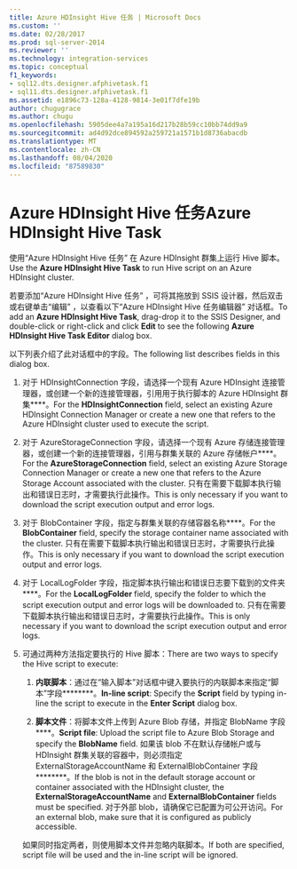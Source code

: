 ```yaml
---
title: Azure HDInsight Hive 任务 | Microsoft Docs
ms.custom: ''
ms.date: 02/28/2017
ms.prod: sql-server-2014
ms.reviewer: ''
ms.technology: integration-services
ms.topic: conceptual
f1_keywords:
- sql12.dts.designer.afphivetask.f1
- sql11.dts.designer.afphivetask.f1
ms.assetid: e1896c73-128a-4128-9814-3e01f7dfe19b
author: chugugrace
ms.author: chugu
ms.openlocfilehash: 5905dee4a7a195a16d217b28b59cc10bb74dd9a9
ms.sourcegitcommit: ad4d92dce894592a259721a1571b1d8736abacdb
ms.translationtype: MT
ms.contentlocale: zh-CN
ms.lasthandoff: 08/04/2020
ms.locfileid: "87589830"
---
```

# <a name="azure-hdinsight-hive-task"></a><span data-ttu-id="e0e76-102">Azure HDInsight Hive 任务</span><span class="sxs-lookup"><span data-stu-id="e0e76-102">Azure HDInsight Hive Task</span></span>
<span data-ttu-id="e0e76-103">使用“Azure HDInsight Hive 任务”  在 Azure HDInsight 群集上运行 Hive 脚本。</span><span class="sxs-lookup"><span data-stu-id="e0e76-103">Use the **Azure HDInsight Hive Task** to run Hive script on an Azure HDInsight cluster.</span></span>
     
<span data-ttu-id="e0e76-104">若要添加“Azure HDInsight Hive 任务”  ，可将其拖放到 SSIS 设计器，然后双击或右键单击“编辑”  ，以查看以下“Azure HDInsight Hive 任务编辑器”  对话框。</span><span class="sxs-lookup"><span data-stu-id="e0e76-104">To add an **Azure HDInsight Hive Task**, drag-drop it to the SSIS Designer, and double-click or right-click and click **Edit** to see the following **Azure HDInsight Hive Task Editor** dialog box.</span></span>  
  
 <span data-ttu-id="e0e76-105">以下列表介绍了此对话框中的字段。</span><span class="sxs-lookup"><span data-stu-id="e0e76-105">The following list describes fields in this dialog box.</span></span>  
  
1.  <span data-ttu-id="e0e76-106">对于 HDInsightConnection 字段，请选择一个现有 Azure HDInsight 连接管理器，或创建一个新的连接管理器，引用用于执行脚本的 Azure HDInsight 群集\*\*\*\*。</span><span class="sxs-lookup"><span data-stu-id="e0e76-106">For the **HDInsightConnection** field, select an existing Azure HDInsight Connection Manager or create a new one that refers to the Azure HDInsight cluster used to execute the script.</span></span>
  
2.  <span data-ttu-id="e0e76-107">对于 AzureStorageConnection 字段，请选择一个现有 Azure 存储连接管理器，或创建一个新的连接管理器，引用与群集关联的 Azure 存储帐户\*\*\*\*。</span><span class="sxs-lookup"><span data-stu-id="e0e76-107">For the **AzureStorageConnection** field, select an existing Azure Storage Connection Manager or create a new one that refers to the Azure Storage Account associated with the cluster.</span></span> <span data-ttu-id="e0e76-108">只有在需要下载脚本执行输出和错误日志时，才需要执行此操作。</span><span class="sxs-lookup"><span data-stu-id="e0e76-108">This is only necessary if you want to download the script execution output and error logs.</span></span>
 
3.  <span data-ttu-id="e0e76-109">对于 BlobContainer 字段，指定与群集关联的存储容器名称\*\*\*\*。</span><span class="sxs-lookup"><span data-stu-id="e0e76-109">For the **BlobContainer** field, specify the storage container name associated with the cluster.</span></span> <span data-ttu-id="e0e76-110">只有在需要下载脚本执行输出和错误日志时，才需要执行此操作。</span><span class="sxs-lookup"><span data-stu-id="e0e76-110">This is only necessary if you want to download the script execution output and error logs.</span></span>
  
4.  <span data-ttu-id="e0e76-111">对于 LocalLogFolder 字段，指定脚本执行输出和错误日志要下载到的文件夹\*\*\*\*。</span><span class="sxs-lookup"><span data-stu-id="e0e76-111">For the **LocalLogFolder** field, specify the folder to which the script execution output and error logs will be downloaded to.</span></span> <span data-ttu-id="e0e76-112">只有在需要下载脚本执行输出和错误日志时，才需要执行此操作。</span><span class="sxs-lookup"><span data-stu-id="e0e76-112">This is only necessary if you want to download the script execution output and error logs.</span></span>   
  
5.  <span data-ttu-id="e0e76-113">可通过两种方法指定要执行的 Hive 脚本：</span><span class="sxs-lookup"><span data-stu-id="e0e76-113">There are two ways to specify the Hive script to execute:</span></span>
  
    1.  <span data-ttu-id="e0e76-114">**内联脚本**：通过在“输入脚本”对话框中键入要执行的内联脚本来指定“脚本”字段\*\*\*\*\*\*\*\*。</span><span class="sxs-lookup"><span data-stu-id="e0e76-114">**In-line script**: Specify the **Script** field by typing in-line the script to execute in the **Enter Script** dialog box.</span></span>
  
    2.  <span data-ttu-id="e0e76-115">**脚本文件**：将脚本文件上传到 Azure Blob 存储，并指定 BlobName 字段\*\*\*\*。</span><span class="sxs-lookup"><span data-stu-id="e0e76-115">**Script file**: Upload the script file to Azure Blob Storage and specify the **BlobName** field.</span></span> <span data-ttu-id="e0e76-116">如果该 blob 不在默认存储帐户或与 HDInsight 群集关联的容器中，则必须指定 ExternalStorageAccountName 和 ExternalBlobContainer 字段\*\*\*\*\*\*\*\*。</span><span class="sxs-lookup"><span data-stu-id="e0e76-116">If the blob is not in the default storage account or container associated with the HDInsight cluster, the **ExternalStorageAccountName** and **ExternalBlobContainer** fields must be specified.</span></span> <span data-ttu-id="e0e76-117">对于外部 blob，请确保它已配置为可公开访问。</span><span class="sxs-lookup"><span data-stu-id="e0e76-117">For an external blob, make sure that it is configured as publicly accessible.</span></span>  
  
     <span data-ttu-id="e0e76-118">如果同时指定两者，则使用脚本文件并忽略内联脚本。</span><span class="sxs-lookup"><span data-stu-id="e0e76-118">If both are specified, script file will be used and the in-line script will be ignored.</span></span>
